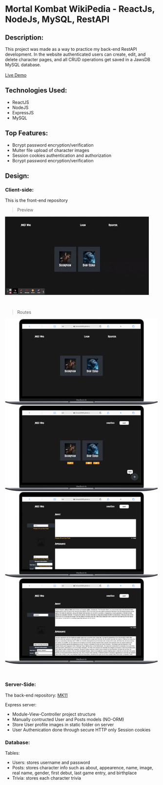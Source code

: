 # Mortal Kombat WikiPedia - ReactJs, NodeJs, MySQL, RestAPI


## Description:

This project was made as a way to practice my back-end RestAPI development.
In the website authenticated users can create, edit, and delete character pages, and all 
CRUD operations get saved in a JawsDB MySQL database.
<br>
<br>
<a href="https://chriscash2020.github.io/mk11-client/" target="_blank" >Live Demo</a>

## Technologies Used:

- ReactJS
- NodeJS
- ExpressJS
- MySQL

## Top Features:
- Bcrypt password encryption/verification
- Multer file upload of character images
- Session cookies authentication and authorization
- Bcrypt password encryption/verification

## Design:

### Client-side:

This is the front-end repository

> Preview
<p>
<img src="https://github.com/ChrisCash2020/Images/blob/master/mk11/mk11.gif" />
</p>

<br/>

> Routes
<p float="left">
<img src="https://github.com/ChrisCash2020/Images/blob/master/mk11/home.png" width="500" height="280" />
<img src="https://github.com/ChrisCash2020/Images/blob/master/mk11/logged.png" width="500" height="280" />
<img src="https://github.com/ChrisCash2020/Images/blob/master/mk11/create.png" width="500" height="280" />
<img src="https://github.com/ChrisCash2020/Images/blob/master/mk11/edit.png" width="500" height="280" />
</p>

<br/>


### Server-Side:

The back-end repository: <a href="https://github.com/ChrisCash2020/mk11-server1/" target="_blank" >MK11</a>

Express server:
  - Module-View-Controller project structure
  - Manually contructed User and Posts models (NO-ORM)
  - Store User profile images in static folder on server
  - User Authenication done through secure HTTP only Session cookies

### Database:

Tables:
- Users: stores username and password
- Posts: stores character info such as about, appearence, name, image, real name, gender, first debut, last game entry, and birthplace 
- Trivia: stores each character trivia 



  
